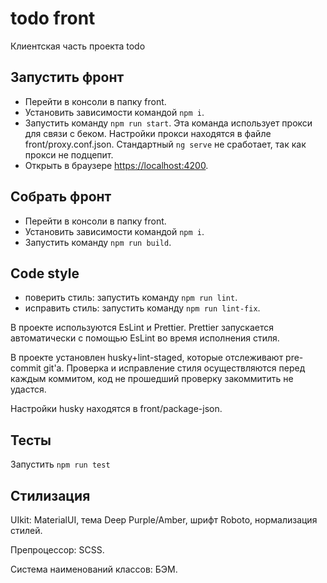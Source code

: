 # todo front
Клиентская часть проекта todo

## Запустить фронт
- Перейти в консоли в папку front. 
- Установить зависимости командой `npm i`. 
- Запустить команду `npm run start`. Эта команда использует прокси для связи с беком. Настройки прокси находятся в файле front/proxy.conf.json. Стандартный `ng serve` не сработает, так как прокси не подцепит.
- Открыть в браузере [https://localhost:4200](https://localhost:4200).

## Собрать фронт
- Перейти в консоли в папку front. 
- Установить зависимости командой `npm i`. 
- Запустить команду `npm run build`. 

## Code style
- поверить стиль: запустить команду `npm run lint`.
- исправить стиль: запустить команду `npm run lint-fix`.

В проекте используются EsLint и Prettier. Prettier запускается автоматически с помощью EsLint во время исполнения стиля.

В проекте установлен husky+lint-staged, которые отслеживают pre-commit git'a. Проверка и исправление стиля осуществляются перед каждым коммитом, код не прошедший проверку закоммитить не удастся. 

Настройки husky находятся в front/package-json.

## Тесты
 Запустить `npm run test` 

## Стилизация
UIkit: MaterialUI, тема Deep Purple/Amber, шрифт Roboto, нормализация стилей.

Препроцессор: SCSS.

Система наименований классов: БЭМ.


